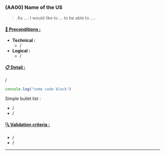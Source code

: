 <!--us-->
<!--title-->
### (AA00) Name of the US
<!--/title-->
<!--description-->
> As .... I would like to ... to be able to .... 

#### <u>📌 Preconditions :</u>
- **Technical :**
  <!--checklist: "📌 Technical préconditions"-->
  - /
  <!--/checklist-->
- **Logical :**
  - /

#### <u>📋 Detail :</u>
/

```js
console.log("some code block")
```

Simple bullet list : 

- /
- /

#### <u>🔍 Validation criteria :</u>
  <!--checklist: "🔍 Validation criteria"-->
  - /
  - /
  <!--/checklist-->

<!--/description-->
<!--/us-->

---
